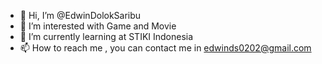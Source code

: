- 👋 Hi, I’m @EdwinDolokSaribu
- 👀 I’m interested with Game and Movie
- 🌱 I’m currently learning at STIKI Indonesia
- 📫 How to reach me , you can contact me in edwinds0202@gmail.com

<!---
EdwinDolokSaribu/EdwinDolokSaribu is a ✨ special ✨ repository because its `README.md` (this file) appears on your GitHub profile.
You can click the Preview link to take a look at your changes.
--->
